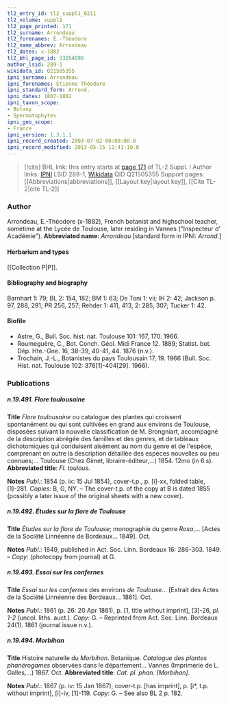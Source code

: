 ```yaml
---
tl2_entry_id: tl2_suppl1_0211
tl2_volume: suppl1
tl2_page_printed: 171
tl2_surname: Arrondeau
tl2_forenames: E.-Théodore
tl2_name_abbrev: Arrondeau
tl2_dates: x-1882
tl2_bhl_page_id: 33264898
author_lsid: 289-1
wikidata_id: Q21505355
ipni_surname: Arrondeau
ipni_forenames: Étienne Théodore
ipni_standard_form: Arrond.
ipni_dates: 1807-1882
ipni_taxon_scope: 
- Botany
- Spermatophytes
ipni_geo_scope: 
- France
ipni_version: 1.3.1.1
ipni_record_created: 2003-07-02 00:00:00.0
ipni_record_modified: 2013-05-15 11:41:10.0
---
```


> [!cite] BHL link: this entry starts at [page 171](https://www.biodiversitylibrary.org/page/33264898) of TL-2 Suppl. I
> Author links: [IPNI](https://www.ipni.org/a/289-1) LSID 289-1, [Wikidata](https://www.wikidata.org/wiki/Q21505355) QID Q21505355
> Support pages: [[Abbreviations|abbreviations]], [[Layout key|layout key]], [[Cite TL-2|cite TL-2]]

### Author

Arrondeau, E.-Théodore (x-1882), French botanist and highschool teacher, sometime at the Lycée de Toulouse, later residing in Vannes ("Inspecteur d' Académie"). 
**Abbreviated name**: *Arrondeau* \[standard form in IPNI: *Arrond.*\]

#### Herbarium and types

[[Collection P|P]].

#### Bibliography and biography

Barnhart 1: 79; BL 2: 154, 182; BM 1: 63; De Toni 1: vii; IH 2: 42; Jackson p. 97, 288, 291; PR 256, 257; Rehder 1: 411, 413, 2: 285, 307; Tucker 1: 42.

#### Biofile

- Astre, G., Bull. Soc. hist. nat. Toulouse 101: 167, 170. 1966.
- Roumeguère, C., Bot. Conch. Géol. Midi France 12. 1889; Statist. bot. Dép. Hte.-Gne. 16, 38-39, 40-41, 44. 1876 (n.v.).
- Trochain, J.-L., Botanistes du pays Toulousain 17, 19. 1966 (Bull. Soc. Hist. nat. Toulouse 102: 376\[1\]-404\[29\]. 1966).

### Publications

##### n.19.491. Flore toulousaine

**Title**
*Flore toulousaine* ou catalogue des plantes qui croissent spontanément ou qui sont cultivées en grand aux environs de Toulouse, disposées suivant la nouvelle classification de M. Brongniart, accompagné de la description abrégée des familles et des genres, et de tableaux dichotomiques qui conduisent aisément au nom du genre et de l'espèce, comprenant en outre la description détaillée des espèces nouvelles ou peu connues;... Toulouse (Chez Gimet, libraire-éditeur,...) 1854. 12mo (in 6.s).
**Abbreviated title**: *Fl. toulous.*

**Notes**
*Publ*.: 1854 (p. ix: 15 Jul 1854), cover-t.p., p. \[i\]-xx, folded table, \[1\]-281. *Copies*: B, G, NY. – The cover-t.p. of the copy at B is dated 1855 (possibly a later issue of the original sheets with a new cover).

##### n.19.492. Études sur la flore de Toulouse

**Title**
*Études sur la flore de Toulouse*; monographie du genre *Rosa*,... \[Actes de la Société Linnéenne de Bordeaux... 1849\]. Oct.

**Notes**
*Publ*.: 1849, published in Act. Soc. Linn. Bordeaux 16: 286-303. 1849. – *Copy*: (photocopy from journal) at G.

##### n.19.493. Essai sur les confernes

**Title**
*Essai sur les confernes* des environs *de Toulouse*... \[Extrait des Actes de la Société Linnéenne des Bordeaux... 1861\]. Oct.

**Notes**
*Publ*.: 1861 (p. 26: 20 Apr 1861), p. \[1, title without imprint\], \[3\]-26, *pl. 1-2* (uncol. liths. auct.).
*Copy*: G. – Reprinted from Act. Soc. Linn. Bordeaux 24(1). 1861 (journal issue n.v.).

##### n.19.494. Morbihan

**Title**
Histoire naturelle du *Morbihan*. Botanique. *Catalogue des plantes phanérogames* observées dans le département... Vannes (Imprimerie de L. Galles,...) 1867. Oct.
**Abbreviated title**: *Cat. pl. phan. \[Morbihan\]*.

**Notes**
*Publ*.: 1867 (p. iv: 15 Jan 1867), cover-t.p. \[has imprint\], p. \[i\*, t.p. without imprint\], \[i\]-iv, \[1\]-119. *Copy*: G. – See also BL 2 p. 182.

